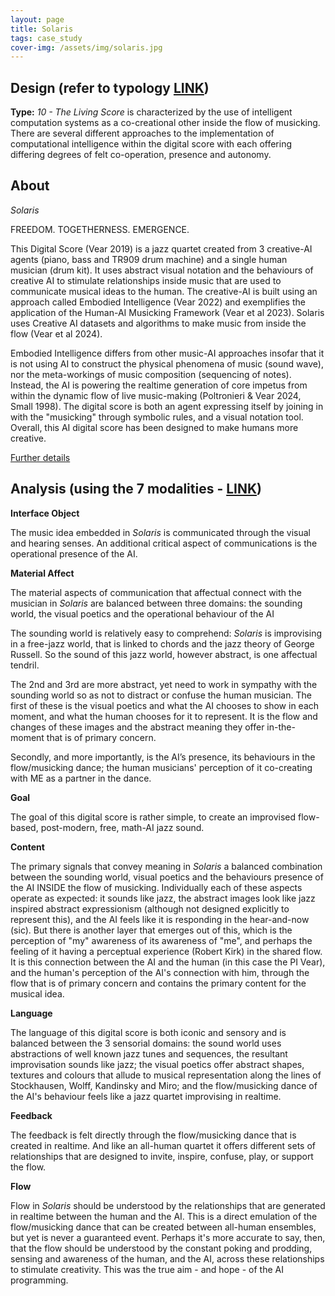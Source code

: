 ```yaml
---
layout: page
title: Solaris
tags: case_study
cover-img: /assets/img/solaris.jpg
---
```


## Design (refer to typology [LINK](/typology.md))
**Type:** *10 - The Living Score* is characterized by the use of intelligent computation systems as a co-creational other 
inside the flow of musicking. There are several different approaches to the implementation of computational intelligence 
within the digital score with each offering differing degrees of felt co-operation, presence and autonomy.


## About
*Solaris* 

FREEDOM. TOGETHERNESS. EMERGENCE.

This Digital Score (Vear 2019) is a jazz quartet created from 3 creative-AI agents (piano, bass and TR909 drum machine) 
and a single human musician (drum kit). It uses abstract visual notation and the behaviours of creative AI to stimulate 
relationships inside music that are used to communicate musical ideas to the human. The creative-AI is built using an 
approach called Embodied Intelligence (Vear 2022) and exemplifies the application of the Human-AI Musicking Framework 
(Vear et al 2023). Solaris uses Creative AI datasets and algorithms to make music from inside the flow (Vear et al 2024). 

Embodied Intelligence differs from other music-AI approaches insofar that it is not using AI to construct the physical 
phenomena of music (sound wave), nor the meta-workings of music composition (sequencing of notes). Instead, the AI is 
powering the realtime generation of core impetus from within the dynamic flow of live music-making (Poltronieri & Vear 
2024, Small 1998). The digital score is both an agent expressing itself by joining in with the "musicking" through symbolic rules, 
and a visual notation tool. Overall, this AI digital score has been designed to make humans more creative.

[Further details](https://solarisjazz.bandcamp.com/)


## Analysis (using the 7 modalities - [LINK](/seven_modalities.md))

**Interface Object**

The music idea embedded in *Solaris* is communicated through the visual and hearing senses. An additional critical aspect
of communications is the operational presence of the AI.

**Material Affect**

The material aspects of communication that affectual connect with the musician in *Solaris* are balanced between three
domains: the sounding world, the visual poetics and the operational behaviour of the AI

The sounding world is relatively easy to comprehend: *Solaris* is improvising in a free-jazz world, that is linked to 
chords and the jazz theory of George Russell. So the sound of this jazz world, however abstract, is one affectual tendril.

The 2nd and 3rd are more abstract, yet need to work in sympathy with the sounding world so as not to distract or confuse
the human musician. The first of these is the visual poetics and what the AI chooses to show in each moment, and what the human
chooses for it to represent. It is the flow and changes of these images and the abstract meaning they offer in-the-moment
that is of primary concern.

Secondly, and more importantly, is the AI’s presence, its behaviours in the flow/musicking dance; the human musicians'
perception of it co-creating with ME as a partner in the dance.


**Goal**

The goal of this digital score is rather simple, to create an improvised flow-based, post-modern, free, math-AI jazz sound.


**Content**

The primary signals that convey meaning in *Solaris* a balanced combination between the sounding world, visual poetics
and the behaviours presence of the AI INSIDE the flow of musicking. Individually each of these aspects operate as expected:
it sounds like jazz, the abstract images look like jazz inspired abstract expressionism (although not designed 
explicitly to represent this), and the AI feels like it is responding in the hear-and-now (sic). But there is another 
layer that emerges out of this, which is the perception of "my" awareness of its awareness of "me", and perhaps 
the feeling of it having a perceptual experience (Robert Kirk) in the shared flow. It is this connection between the AI
and the human (in this case the PI Vear), and the human's perception of the AI's connection with him, through the flow
that is of primary concern and contains the primary content for the musical idea.


**Language**

The language of this digital score is both iconic and sensory and is balanced between the 3 sensorial domains: the sound 
world uses abstractions of well known jazz tunes and sequences, the resultant improvisation sounds like jazz; the visual
poetics offer abstract shapes, textures and colours that allude to musical representation along the lines of 
Stockhausen, Wolff, Kandinsky and Miro; and the flow/musicking dance of the AI's behaviour feels like a jazz quartet
improvising in realtime.


**Feedback**

The feedback is felt directly through the flow/musicking dance that is created in realtime. And like an all-human quartet
it offers different sets of relationships that are designed to invite, inspire, confuse, play, or support the flow. 


**Flow**

Flow in *Solaris* should be understood by the relationships that are generated in realtime between the human and the AI. 
This is a direct emulation of the flow/musicking dance that can be created between all-human ensembles, but yet is never
a guaranteed event. Perhaps it's more accurate to say, then, that the flow should be understood by the constant poking 
and prodding, sensing and awareness of the human, and the AI, across these relationships to stimulate creativity. This 
was the true aim - and hope - of the AI programming.

